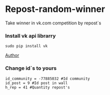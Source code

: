 Repost-random-winner
====================

Take winner in vk.com competition by repost`s

### Install vk api librarry

`sudo pip install vk`
 
[Author](https://github.com/dimka665/vk)
 

### Change id`s to yours
 
```
id_community = -77885032 #Id community
id_post = 9 #Id post in wall
h_rep = 41 #Quantity repost's
```



